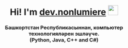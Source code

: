 <h1 align="center">
  Hi! I'm <a href="https://t.me/devnonlumiere/" target="_blank">dev.nonlumiere</a> 
  <img src="https://github.com/blackcater/blackcater/raw/main/images/Hi.gif" height="32"/>
</h1>
<h3 align="center">
  Башкортстан Республикасыннан, компьютер технологияләрен эшләүче.<br>
  <strong>(Python, Java, C++ and C#)</strong>
</h3>
